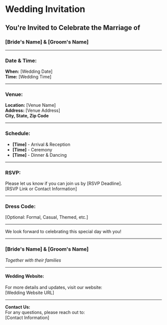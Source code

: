# Wedding Invitation

## You're Invited to Celebrate the Marriage of

### [Bride's Name] & [Groom's Name]

---

### Date & Time:
**When:** [Wedding Date]  
**Time:** [Wedding Time]  

---

### Venue:
**Location:** [Venue Name]  
**Address:** [Venue Address]  
**City, State, Zip Code**

---

### Schedule:

- **[Time]** - Arrival & Reception
- **[Time]** - Ceremony
- **[Time]** - Dinner & Dancing

---

### RSVP:
Please let us know if you can join us by [RSVP Deadline].  
[RSVP Link or Contact Information]

---

### Dress Code:
[Optional: Formal, Casual, Themed, etc.]

---

We look forward to celebrating this special day with you!

---

### [Bride's Name] & [Groom's Name]  
*Together with their families*

---

#### Wedding Website:
For more details and updates, visit our website:  
[Wedding Website URL]

---

**Contact Us:**  
For any questions, please reach out to:  
[Contact Information]

